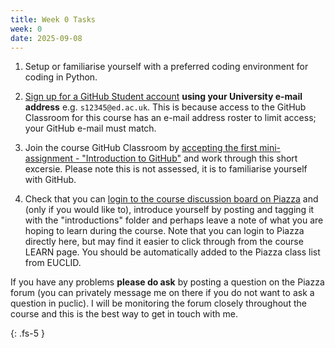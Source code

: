 ```yaml
---
title: Week 0 Tasks
week: 0
date: 2025-09-08
---
```


1. Setup or familiarise yourself with a preferred coding environment for coding in Python.

2. [Sign up for a GitHub Student account](https://github.com/education/students) **using your University e-mail address** e.g. ```s12345@ed.ac.uk```. This is because access to the GitHub Classroom for this course has an e-mail address roster to limit access; your GitHub e-mail must match.

3. Join the course GitHub Classroom by [accepting the first mini-assignment - "Introduction to GitHub"](https://classroom.github.com/a/4qR87jpB) and work through this short excersie. Please note this is not assessed, it is to familiarise yourself with GitHub.

4. Check that you can [login to the course discussion board on Piazza](https://piazza.com/class/memnomhzr0l6ko) and (only if you would like to), introduce yourself by posting and tagging it with the "introductions" folder and perhaps leave a note of what you are hoping to learn during the course. Note that you can login to Piazza directly here, but may find it easier to click through from the course LEARN page. You should be automatically added to the Piazza class list from EUCLID.

If you have any problems **please do ask** by posting a question on the Piazza forum (you can privately message me on there if you do not want to ask a question in puclic). I will be monitoring the forum closely throughout the course and this is the best way to get in touch with me.

{: .fs-5 }
